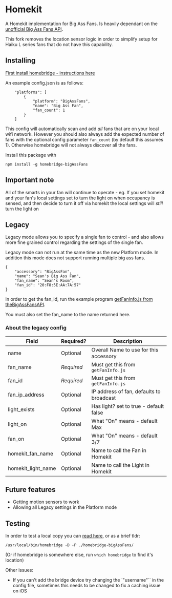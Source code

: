 Homekit
=======
A Homekit implementation for Big Ass Fans. Is heavily dependant on the [unofficial Big Ass Fans API](https://github.com/sean9keenan/BigAssFansAPI).

This fork removes the location sensor logic in order to simplify setup for Haiku L series fans that do not have this capability.

Installing
----------
[First install homebridge - instructions here](https://github.com/nfarina/homebridge#installation)

An example config.json is as follows:
```
    "platforms": [
        {
            "platform": "BigAssFans",
            "name": "Big Ass Fan",
            "fan_count": 1
        }
    ]
```

This config will automatically scan and add *all* fans that are on your local wifi network. However you should also always add the expected number of fans with the optional config parameter `fan_count` (by default this assumes 1). Otherwise homebridge will not always discover all the fans.

Install this package with
```
npm install -g homebridge-bigAssFans
```

Important note
--------------
All of the smarts in your fan will continue to operate - eg. If you set homekit and your fan's local settings set to turn the light on when occupancy is sensed, and then decide to turn it off via homekit the local settings will _still_ turn the light on

Legacy
------
Legacy mode allows you to specify a single fan to control - and also allows more fine grained control regarding the settings of the single fan.

Legacy mode can not run at the same time as the new Platform mode. In addition this mode does not support running multiple big ass fans.

```
{
    "accessory": "BigAssFan",
    "name": "Sean's Big Ass Fan",
    "fan_name": "Sean's Room",
    "fan_id": "20:F8:5E:AA:7A:57"
}
```

In order to get the fan_id, run the example program [getFanInfo.js from theBigAssFansAPI](https://github.com/sean9keenan/BigAssFansAPI/blob/master/Examples/getFanInfo.js).

You must also set the fan_name to the name returned here.


### About the legacy config
|        Field       |   Required?  |                Description               |
|--------------------|--------------|------------------------------------------|
| name               |   Optional   | Overall Name to use for this accessory   |
| fan_name           | _*Required*_ | Must get this from `getFanInfo.js`       |
| fan_id             | _*Required*_ | Must get this from `getFanInfo.js`       |
| fan_ip_address     |   Optional   | IP address of fan, defaults to broadcast |
| light_exists       |   Optional   | Has light? set to true - default false   |
| light_on           |   Optional   | What "On" means - default Max            |
| fan_on             |   Optional   | What "On" means - default 3/7            |
| homekit_fan_name   |   Optional   | Name to call the Fan in Homekit          |
| homekit_light_name |   Optional   | Name to call the Light in Homekit        |


Future features
---------------
 - Getting motion sensors to work
 - Allowing all Legacy settings in the Platform mode

Testing
-------
In order to test a local copy you can [read here](https://github.com/nfarina/homebridge#plugin-development), or as a brief tldr:
```
/usr/local/bin/homebridge -D -P ./homebridge-bigAssFans/
```
(Or if homebridge is somewhere else, run `which homebridge` to find it's location)

Other issues:
 - If you can't add the bridge device try changing the `"username"`` in the config file, sometimes this needs to be changed to fix a caching issue on iOS

